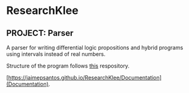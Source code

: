 # ResearchKlee

## PROJECT: Parser
A parser for writing differential logic propositions and hybrid programs using intervals instead of real numbers.

Structure of the program follows [this](https://github.com/davidcallanan/py-myopl-code) respository.

[https://jaimepsantos.github.io/ResearchKlee/Documentation](Documentation).
